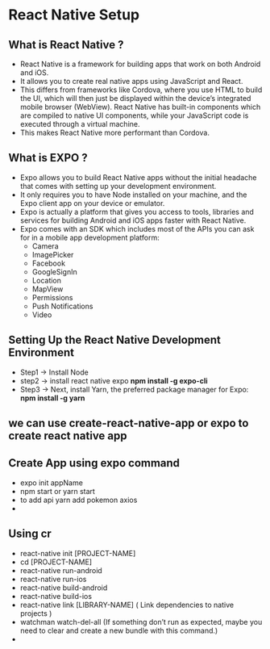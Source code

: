 # React Native Setup

## What is React Native ?
- React Native is a framework for building apps that work on both Android and iOS. 
- It allows you to create real native apps using JavaScript and React. 
- This differs from frameworks like Cordova, where you use HTML to build the UI, which will then just be displayed within the device’s integrated mobile browser (WebView). React Native has built-in components which are compiled to native UI components, while your JavaScript code is executed through a virtual machine. 
- This makes React Native more performant than Cordova.

## What is EXPO ?
- Expo allows you to build React Native apps without the initial headache that comes with setting up your development environment. 
- It only requires you to have Node installed on your machine, and the Expo client app on your device or emulator.
- Expo is actually a platform that gives you access to tools, libraries and services for building Android and iOS apps faster with React Native. 
- Expo comes with an SDK which includes most of the APIs you can ask for in a mobile app development platform:
  - Camera
  - ImagePicker
  - Facebook
  - GoogleSignIn
  - Location
  - MapView
  - Permissions
  - Push Notifications
  - Video
## Setting Up the React Native Development Environment
- Step1 -> Install Node
- step2 -> install react native expo **npm install -g expo-cli**
- Step3 -> Next, install Yarn, the preferred package manager for Expo: **npm install -g yarn**

## we can use create-react-native-app or expo to create react native app

## Create App using expo command
- expo init appName
- npm start or yarn start
- to add api yarn add pokemon axios
- 
  
## Using cr
- react-native init [PROJECT-NAME]
- cd [PROJECT-NAME]
- react-native run-android
- react-native run-ios
- react-native build-android
- react-native build-ios
- react-native link [LIBRARY-NAME] ( Link dependencies to native projects )
- watchman watch-del-all  (If something don’t run as expected, maybe you need to clear and create a new bundle with this command.)
- 

